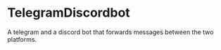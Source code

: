 # TelegramDiscordbot
A telegram and a discord bot that forwards messages between the two platforms.
